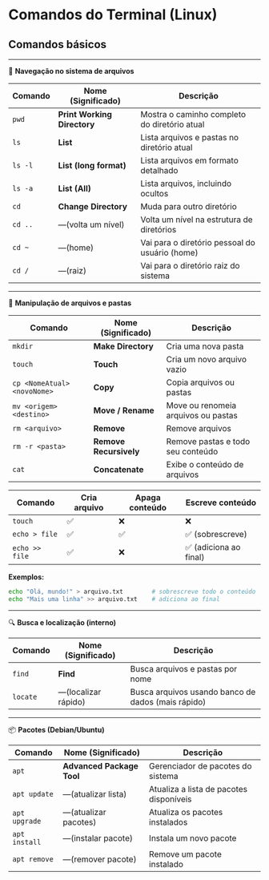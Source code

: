 # Comandos do Terminal (Linux)

## **Comandos básicos**

---

📁 **Navegação no sistema de arquivos**

| Comando | Nome (Significado)          | Descrição                                      |
| ------- | --------------------------- | ---------------------------------------------- |
| `pwd`   | **Print Working Directory** | Mostra o caminho completo do diretório atual   |
| `ls`    | **List**                    | Lista arquivos e pastas no diretório atual     |
| `ls -l` | **List (long format)**      | Lista arquivos em formato detalhado            |
| `ls -a` | **List (All)**              | Lista arquivos, incluindo ocultos              |
| `cd`    | **Change Directory**        | Muda para outro diretório                      |
| `cd ..` | &mdash;(volta um nível)     | Volta um nível na estrutura de diretórios      |
| `cd ~`  | &mdash;(home)               | Vai para o diretório pessoal do usuário (home) |
| `cd /`  | &mdash;(raiz)               | Vai para o diretório raiz do sistema           |

---

📂 **Manipulação de arquivos e pastas**

| Comando                     | Nome (Significado)     | Descrição                           |
| --------------------------- | ---------------------- | ----------------------------------- |
| `mkdir`                     | **Make Directory**     | Cria uma nova pasta                 |
| `touch`                     | **Touch**              | Cria um novo arquivo vazio          |
| `cp <NomeAtual> <novoNome>` | **Copy**               | Copia arquivos ou pastas            |
| `mv <origem> <destino>`     | **Move / Rename**      | Move ou renomeia arquivos ou pastas |
| `rm <arquivo>`              | **Remove**             | Remove arquivos                     |
| `rm -r <pasta>`             | **Remove Recursively** | Remove pastas e todo seu conteúdo   |
| `cat`                       | **Concatenate**        | Exibe o conteúdo de arquivos        |

| Comando        | Cria arquivo | Apaga conteúdo | Escreve conteúdo      |
| -------------- | ------------ | -------------- | --------------------- |
| `touch`        | ✅            | ❌              | ❌                     |
| `echo > file`  | ✅            | ✅              | ✅ (sobrescreve)       |
| `echo >> file` | ✅            | ❌              | ✅ (adiciona ao final) |

**Exemplos:**

```bash
echo "Olá, mundo!" > arquivo.txt        # sobrescreve todo o conteúdo
echo "Mais uma linha" >> arquivo.txt    # adiciona ao final
```

---

🔍 **Busca e localização (interno)**

| Comando  | Nome (Significado)        | Descrição                                          |
| -------- | ------------------------- | -------------------------------------------------- |
| `find`   | **Find**                  | Busca arquivos e pastas por nome                   |
| `locate` | &mdash;(localizar rápido) | Busca arquivos usando banco de dados (mais rápido) |

---

📦 **Pacotes (Debian/Ubuntu)**

| Comando       | Nome (Significado)         | Descrição                               |
| ------------- | -------------------------- | --------------------------------------- |
| `apt`         | **Advanced Package Tool**  | Gerenciador de pacotes do sistema       |
| `apt update`  | &mdash;(atualizar lista)   | Atualiza a lista de pacotes disponíveis |
| `apt upgrade` | &mdash;(atualizar pacotes) | Atualiza os pacotes instalados          |
| `apt install` | &mdash;(instalar pacote)   | Instala um novo pacote                  |
| `apt remove`  | &mdash;(remover pacote)    | Remove um pacote instalado              |
